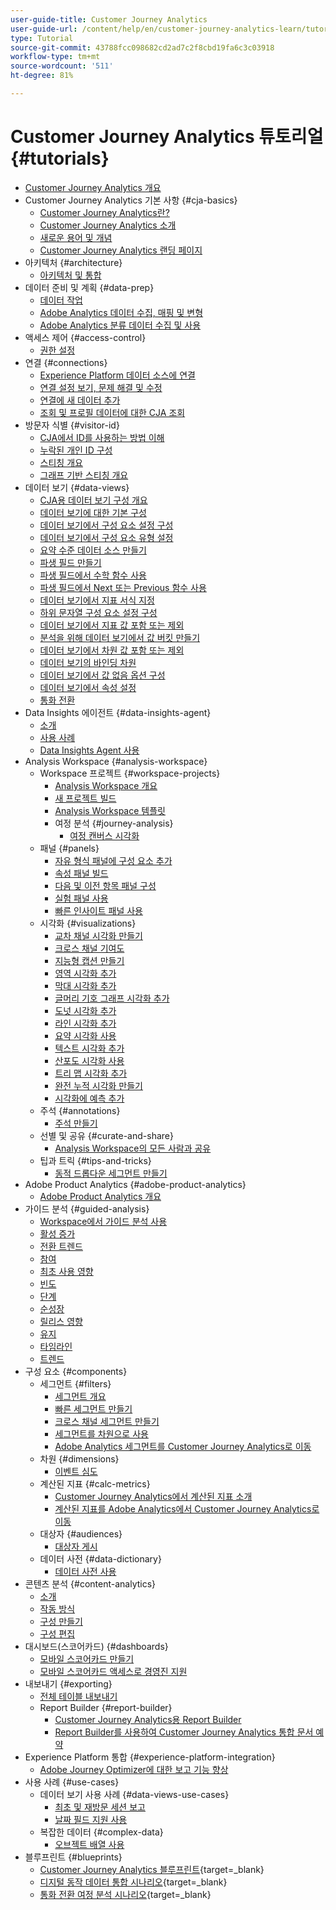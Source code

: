 ```yaml
---
user-guide-title: Customer Journey Analytics
user-guide-url: /content/help/en/customer-journey-analytics-learn/tutorials/overview.html
type: Tutorial
source-git-commit: 43788fcc098682cd2ad7c2f8cbd19fa6c3c03918
workflow-type: tm+mt
source-wordcount: '511'
ht-degree: 81%

---
```



# Customer Journey Analytics 튜토리얼 {#tutorials}

+ [Customer Journey Analytics 개요](overview.md)
+ Customer Journey Analytics 기본 사항 {#cja-basics}
   + [Customer Journey Analytics란?](cja-basics/what-is-customer-journey-analytics.md)
   + [Customer Journey Analytics 소개](cja-basics/understanding-customer-journey-analytics.md)
   + [새로운 용어 및 개념](cja-basics/new-terms-and-concepts-in-cja.md)
   + [Customer Journey Analytics 랜딩 페이지](cja-basics/customer-journey-analytics-landing-page.md)
+ 아키텍처 {#architecture}
   + [아키텍처 및 통합](architecture/architecture-and-integrations-of-cja.md)
+ 데이터 준비 및 계획 {#data-prep}
   + [데이터 작업](data-prep/working-with-data-in-cja.md)
   + [Adobe Analytics 데이터 수집, 매핑 및 변형](data-prep/ingest-map-and-transform-adobe-analytics-data.md)
   + [Adobe Analytics 분류 데이터 수집 및 사용](data-prep/ingest-and-use-analytics-classifications.md)
+ 액세스 제어 {#access-control}
   + [권한 설정](permissions/set-up-permissions.md)
+ 연결 {#connections}
   + [Experience Platform 데이터 소스에 연결](connections/connecting-customer-journey-analytics-to-data-sources-in-platform.md)
   + [연결 설정 보기, 문제 해결 및 수정](connections/connections-details-experience-in-cja.md)
   + [연결에 새 데이터 추가](connections/add-past-data-to-an-existing-connection-in-cja.md)
   + [조회 및 프로필 데이터에 대한 CJA 조회](connections/cja-lookup-data.md)
+ 방문자 식별 {#visitor-id}
   + [CJA에서 ID를 사용하는 방법 이해](visitor-id/understanding-how-customer-journey-analytics-uses-identity.md)
   + [누락된 개인 ID 구성](visitor-id/configure-missing-person-id.md)
   + [스티칭 개요](visitor-id/overview-of-stitching.md)
   + [그래프 기반 스티칭 개요](visitor-id/graph-based-stitching-overview.md)
+ 데이터 보기 {#data-views}
   + [CJA용 데이터 보기 구성 개요](data-views/overview-of-configuring-data-views-for-cja.md)
   + [데이터 보기에 대한 기본 구성](data-views/basic-configuration-for-data-views.md)
   + [데이터 보기에서 구성 요소 설정 구성](data-views/configuring-component-settings-in-data-views.md)
   + [데이터 보기에서 구성 요소 유형 설정](data-views/component-type-settings-in-data-views.md)
   + [요약 수준 데이터 소스 만들기](data-views/create-summary-level-data-sources.md)
   + [파생 필드 만들기](data-views/derived-fields-in-cja.md)
   + [파생 필드에서 수학 함수 사용](data-views/use-the-math-function-in-derived-fields.md)
   + [파생 필드에서 Next 또는 Previous 함수 사용](data-views/use-the-next-previous-function-in-derived-fields.md)
   + [데이터 보기에서 지표 서식 지정](data-views/formatting-metrics-in-data-views.md)
   + [하위 문자열 구성 요소 설정 구성](data-views/configure-substring-component-settings.md)
   + [데이터 보기에서 지표 값 포함 또는 제외](data-views/include-or-exclude-metric-values-in-data-views.md)
   + [분석을 위해 데이터 보기에서 값 버킷 만들기](data-views/creating-value-buckets-in-data-views-for-analysis.md)
   + [데이터 보기에서 차원 값 포함 또는 제외](data-views/include-or-exclude-dimension-values-in-data-views.md)
   + [데이터 보기의 바인딩 차원](data-views/binding-dimensions-in-data-views.md)
   + [데이터 보기에서 값 없음 옵션 구성](data-views/configure-no-value-options-in-data-views.md)
   + [데이터 보기에서 속성 설정](data-views/attribution-settings-in-data-views.md)
   + [통화 전환](data-views/currency-conversion.md)
+ Data Insights 에이전트 {#data-insights-agent}
   + [소개](data-insights-agent/introduction-to-the-data-insights-agent.md)
   + [사용 사례](data-insights-agent/data-insights-agent-use-cases.md)
   + [Data Insights Agent 사용](data-insights-agent/use-the-data-insights-agent.md)
+ Analysis Workspace {#analysis-workspace}
   + Workspace 프로젝트 {#workspace-projects}
      + [Analysis Workspace 개요](analysis-workspace/workspace-projects/analysis-workspace-overview.md)
      + [새 프로젝트 빌드](analysis-workspace/workspace-projects/build-a-new-project.md)
      + [Analysis Workspace 템플릿](analysis-workspace/workspace-projects/analysis-workspace-templates.md)
      + 여정 분석 {#journey-analysis}
         + [여정 캔버스 시각화](analysis-workspace/workspace-projects/journey-analysis/journey-canvas-viz.md)
   + 패널 {#panels}
      + [자유 형식 패널에 구성 요소 추가](analysis-workspace/panels/add-components-to-the-freeform-panel.md)
      + [속성 패널 빌드](analysis-workspace/panels/build-the-attribution-panel.md)
      + [다음 및 이전 항목 패널 구성](analysis-workspace/panels/configure-next-previous-item-panel.md)
      + [실험 패널 사용](analysis-workspace/panels/use-the-experimentation-panel.md)
      + [빠른 인사이트 패널 사용](analysis-workspace/panels/use-the-quick-insights-panel.md)
   + 시각화 {#visualizations}
      + [교차 채널 시각화 만들기](analysis-workspace/visualizations/creating-cross-channel-visualizations-in-customer-journey-analytics.md)
      + [크로스 채널 기여도](analysis-workspace/visualizations/cross-channel-attribution-in-customer-journey-analytics.md)
      + [지능형 캡션 만들기](analysis-workspace/visualizations/intelligent-captions.md)
      + [영역 시각화 추가](analysis-workspace/visualizations/add-area-visualizations.md)
      + [막대 시각화 추가](analysis-workspace/visualizations/add-bar-visualizations.md)
      + [글머리 기호 그래프 시각화 추가](analysis-workspace/visualizations/add-bullet-graph-visualizations.md)
      + [도넛 시각화 추가](analysis-workspace/visualizations/add-donut-visualizations.md)
      + [라인 시각화 추가](analysis-workspace/visualizations/add-line-visualizations.md)
      + [요약 시각화 사용](analysis-workspace/visualizations/use-summary-visualizations.md)
      + [텍스트 시각화 추가](analysis-workspace/visualizations/add-text-visualizations.md)
      + [산포도 시각화 사용](analysis-workspace/visualizations/use-scatterplot-visualizations.md)
      + [트리 맵 시각화 추가](analysis-workspace/visualizations/add-treemap-visualizations.md)
      + [완전 누적 시각화 만들기](analysis-workspace/visualizations/create-stacked-visualizations.md)
      + [시각화에 예측 추가](analysis-workspace/visualizations/forecasting.md)
   + 주석 {#annotations}
      + [주석 만들기](analysis-workspace/annotations/create-an-annotation.md)
   + 선별 및 공유 {#curate-and-share}
      + [Analysis Workspace의 모든 사람과 공유](analysis-workspace/curate-and-share/share-with-anyone-in-analysis-workspace.md)
   + 팁과 트릭 {#tips-and-tricks}
      + [동적 드롭다운 세그먼트 만들기](analysis-workspace/tips-and-tricks/dynamic-drop-downs.md)
+ Adobe Product Analytics {#adobe-product-analytics}
   + [Adobe Product Analytics 개요](adobe-product-analytics/adobe-product-analytics-overview.md)
+ 가이드 분석 {#guided-analysis}
   + [Workspace에서 가이드 분석 사용](guided-analysis/guided-analysis-in-workspace.md)
   + [활성 증가](guided-analysis/active-growth.md)
   + [전환 트렌드](guided-analysis/conversion-trends.md)
   + [참여](guided-analysis/engagement.md)
   + [최초 사용 영향](guided-analysis/first-use-impact.md)
   + [빈도](guided-analysis/frequency.md)
   + [단계](guided-analysis/funnel.md)
   + [순성장](guided-analysis/net-growth.md)
   + [릴리스 영향](guided-analysis/release-impact.md)
   + [유지](guided-analysis/retention.md)
   + [타임라인](guided-analysis/timeline.md)
   + [트렌드](guided-analysis/trends.md)
+ 구성 요소 {#components}
   + 세그먼트 {#filters}
      + [세그먼트 개요](components/filters/introduction-to-filters-in-cja.md)
      + [빠른 세그먼트 만들기](components/filters/create-a-quick-filter.md)
      + [크로스 채널 세그먼트 만들기](components/filters/creating-cross-channel-filters-in-customer-journey-analytics.md)
      + [세그먼트를 차원으로 사용](components/filters/use-filters-as-dimensions.md)
      + [Adobe Analytics 세그먼트를 Customer Journey Analytics로 이동](components/filters/moving-adobe-analytics-segments-to-customer-journey-analytics.md)
   + 차원 {#dimensions}
      + [이벤트 심도](components/dimensions/event-depth-in-cja.md)
   + 계산된 지표 {#calc-metrics}
      + [Customer Journey Analytics에서 계산된 지표 소개](components/calc-metrics/introduction-to-calculated-metrics-in-customer-journey-analytics.md)
      + [계산된 지표를 Adobe Analytics에서 Customer Journey Analytics로 이동](components/calc-metrics/moving-your-calculated-metrics-from-adobe-analytics-to-customer-journey-analytics.md)
   + 대상자 {#audiences}
      + [대상자 게시](components/audiences/audience-publishing-for-cja.md)
   + 데이터 사전 {#data-dictionary}
      + [데이터 사전 사용](components/data-dictionary/use-data-dictionary.md)
+ 콘텐츠 분석 {#content-analytics}
   + [소개](content-analytics/introduction-to-content-analytics.md)
   + [작동 방식](content-analytics/how-it-works.md)
   + [구성 만들기](content-analytics/create-configuration.md)
   + [구성 편집](content-analytics/edit-configuration.md)
+ 대시보드(스코어카드) {#dashboards}
   + [모바일 스코어카드 만들기](dashboards/create-a-mobile-scorecard.md)
   + [모바일 스코어카드 액세스로 경영진 지원](dashboards/assist-executives-to-access-mobile-scorecards.md)
+ 내보내기 {#exporting}
   + [전체 테이블 내보내기](exporting/full-table-export.md)
   + Report Builder {#report-builder}
      + [Customer Journey Analytics용 Report Builder](exporting/report-builder/report-builder-for-customer-journey-analytics.md)
      + [Report Builder를 사용하여 Customer Journey Analytics 통합 문서 예약](exporting/report-builder/schedule-cja-workbooks-using-report-builder.md)
+ Experience Platform 통합 {#experience-platform-integration}
   + [Adobe Journey Optimizer에 대한 보고 기능 향상](experience-platform-integration/enhanced-reporting-for-adobe-journey-optimizer.md)
+ 사용 사례 {#use-cases}
   + 데이터 보기 사용 사례 {#data-views-use-cases}
      + [최초 및 재방문 세션 보고](use-cases/data-views-use-cases/first-time-and-returning-sessions.md)
      + [날짜 필드 지원 사용](use-cases/data-views-use-cases/leverage-date-field-support.md)
   + 복잡한 데이터 {#complex-data}
      + [오브젝트 배열 사용](use-cases/complex-data/object-arrays-in-cja.md)
+ 블루프린트 {#blueprints}
   + [Customer Journey Analytics 블루프린트](https://experienceleague.adobe.com/en/docs/blueprints-learn/architecture/customer-journey-analytics/overview){target=_blank}
   + [디지털 동작 데이터 통합 시나리오](https://experienceleague.adobe.com/ko/docs/analytics-platform/using/cja-usecases/cross-channel/cross-channel){target=_blank}
   + [통화 전환 여정 분석 시나리오](https://experienceleague.adobe.com/en/docs/analytics-platform/using/cja-usecases/cross-channel/call-center){target=_blank}
